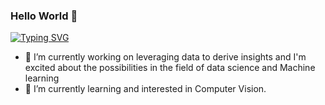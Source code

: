 ### Hello World 👋

[![Typing SVG](https://readme-typing-svg.demolab.com?font=Fira+Code&pause=1000&color=2AF76C&random=false&width=435&lines=Hi!!+Welcome+to+My+GitHubProfile;I'm+kamalesh%2CData+Scientist)](https://git.io/typing-svg)
- 🔭 I’m currently working on leveraging data to derive insights and I'm excited about the possibilities in the field of data science and Machine learning 
- 🌱 I’m currently learning and interested in Computer Vision.


